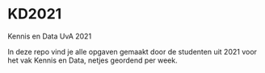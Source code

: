 # KD2021
Kennis en Data UvA 2021

In deze repo vind je alle opgaven gemaakt door de studenten uit 2021 voor het vak Kennis en Data, netjes geordend per week.
